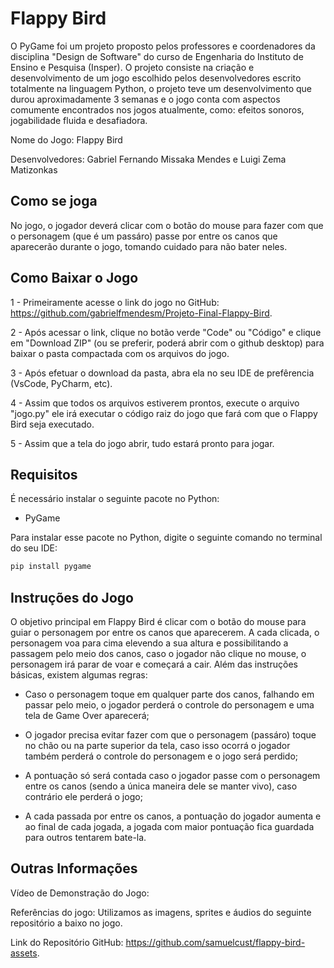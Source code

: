 # Flappy Bird

O PyGame foi um projeto proposto pelos professores e coordenadores da disciplina "Design de Software" do curso de Engenharia do Instituto de Ensino e Pesquisa (Insper). O projeto consiste na criação e desenvolvimento de um jogo escolhido pelos desenvolvedores escrito totalmente na linguagem Python, o projeto teve um desenvolvimento que durou aproximadamente 3 semanas e o jogo conta com aspectos comumente encontrados nos jogos atualmente, como: efeitos sonoros, jogabilidade fluida e desafiadora.

Nome do Jogo: Flappy Bird

Desenvolvedores: Gabriel Fernando Missaka Mendes e Luigi Zema Matizonkas

## Como se joga

No jogo, o jogador deverá clicar com o botão do mouse para fazer com que o personagem (que é um passáro) passe por entre os canos que aparecerão durante o jogo, tomando cuidado para não bater neles. 

## Como Baixar o Jogo

1 - Primeiramente acesse o link do jogo no GitHub: https://github.com/gabrielfmendesm/Projeto-Final-Flappy-Bird.

2 - Após acessar o link, clique no botão verde "Code" ou "Código" e clique em "Download ZIP" (ou se preferir, poderá abrir com o github desktop) para baixar o pasta compactada com os arquivos do jogo.

3 - Após efetuar o download da pasta, abra ela no seu IDE de prefêrencia (VsCode, PyCharm, etc).

4 - Assim que todos os arquivos estiverem prontos, execute o arquivo "jogo.py" ele irá executar o código raiz do jogo que fará com que o Flappy Bird seja executado. 

5 - Assim que a tela do jogo abrir, tudo estará pronto para jogar.

## Requisitos

É necessário instalar o seguinte pacote no Python:
* PyGame

Para instalar esse pacote no Python, digite o seguinte comando no terminal do seu IDE:

```bash
pip install pygame
```

## Instruções do Jogo

O objetivo principal em Flappy Bird é clicar com o botão do mouse para guiar o personagem por entre os canos que aparecerem. A cada clicada, o personagem voa para cima elevendo a sua altura e possibilitando a passagem pelo meio dos canos, caso o jogador não clique no mouse, o personagem irá parar de voar e começará a cair. Além das instruções básicas, existem algumas regras:

* Caso o personagem toque em qualquer parte dos canos, falhando em passar pelo meio, o jogador perderá o controle do personagem e uma tela de Game Over aparecerá;

* O jogador precisa evitar fazer com que o personagem (passáro) toque no chão ou na parte superior da tela, caso isso ocorrá o jogador também perderá o controle do personagem e o jogo será perdido;

* A pontuação só será contada caso o jogador passe com o personagem entre os canos (sendo a única maneira dele se manter vivo), caso contrário ele perderá o jogo;
    
* A cada passada por entre os canos, a pontuação do jogador aumenta e ao final de cada jogada, a jogada com maior pontuação fica guardada para outros tentarem bate-la.

 ## Outras Informações
 
 Vídeo de Demonstração do Jogo: 

 Referências do jogo: Utilizamos as imagens, sprites e áudios do seguinte repositório a baixo no jogo.
 
 Link do Repositório GitHub: https://github.com/samuelcust/flappy-bird-assets.
